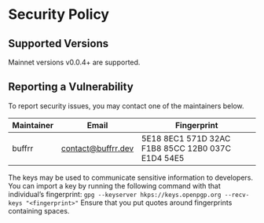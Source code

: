# Security Policy

## Supported Versions

Mainnet versions v0.0.4+ are supported.

## Reporting a Vulnerability

To report security issues, you may contact one of the maintainers below.


| Maintainer | Email                | Fingerprint                                       |
|------------|----------------------|---------------------------------------------------|
| buffrr     | contact@buffrr.dev   | 5E18 8EC1 571D 32AC F1B8 85CC 12B0 037C E1D4 54E5                                                  |

The keys may be used to communicate sensitive information to developers. You can import a key by running the following command with that individual’s fingerprint: `gpg --keyserver hkps://keys.openpgp.org --recv-keys "<fingerprint>"` Ensure that you put quotes around fingerprints containing spaces.